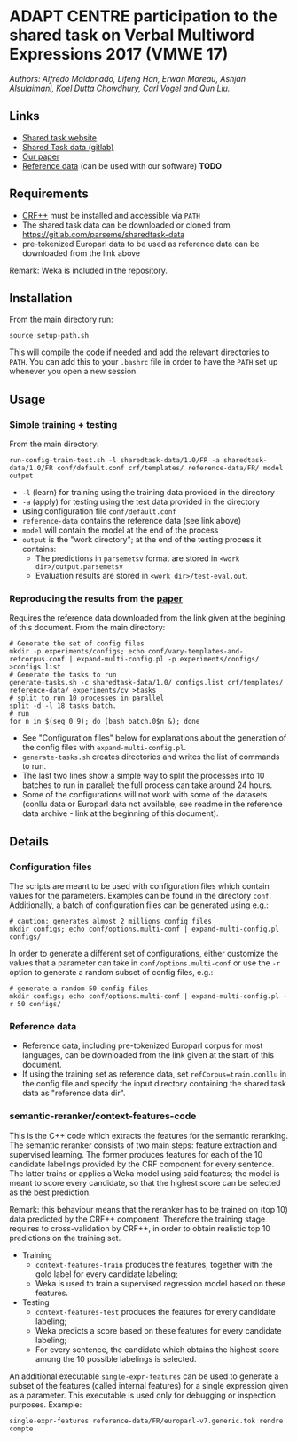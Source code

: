 # ADAPT CENTRE participation to the shared task on Verbal Multiword Expressions 2017 (VMWE 17)

*Authors:  Alfredo Maldonado, Lifeng Han, Erwan Moreau, Ashjan Alsulaimani, Koel Dutta Chowdhury, Carl Vogel and Qun Liu.*

## Links

* [Shared task website](http://multiword.sourceforge.net/PHITE.php?sitesig=CONF&page=CONF_05_MWE_2017___lb__EACL__rb__)
* [Shared Task data (gitlab)](https://gitlab.com/parseme/sharedtask-data)
* [Our paper](https://aclanthology.coli.uni-saarland.de/papers/W17-1715/w17-1715)
* [Reference data](todo) (can be used with our software) **TODO**

## Requirements

* [CRF++](https://taku910.github.io/crfpp/) must be installed and accessible via `PATH`
* The shared task data can be downloaded or cloned from https://gitlab.com/parseme/sharedtask-data
* pre-tokenized Europarl data to be used as reference data can be downloaded from the link above

Remark: Weka is included in the repository.

## Installation

From the main directory run:

```
source setup-path.sh
```

This will compile the code if needed and add the relevant directories to `PATH`. You can add this to your `.bashrc` file in order to have the `PATH` set up whenever you open a new session.

## Usage


### Simple training + testing

From the main directory:

```
run-config-train-test.sh -l sharedtask-data/1.0/FR -a sharedtask-data/1.0/FR conf/default.conf crf/templates/ reference-data/FR/ model output
```

* `-l` (learn) for training using the training data provided in the directory
* `-a` (apply) for testing using the test data provided in the directory
* using configuration file `conf/default.conf`
* `reference-data` contains the reference data (see link above)
* `model` will contain the model at the end of the process
* `output` is the "work directory"; at the end of the testing process it contains:
  * The predictions in `parsemetsv` format are stored in `<work dir>/output.parsemetsv`
  * Evaluation results are stored in `<work dir>/test-eval.out`.


### Reproducing the results from the [paper](https://aclanthology.coli.uni-saarland.de/papers/W17-1715/w17-1715)

Requires the reference data downloaded from the link given at the begining of this document.
From the main directory:

```
# Generate the set of config files
mkdir -p experiments/configs; echo conf/vary-templates-and-refcorpus.conf | expand-multi-config.pl -p experiments/configs/ >configs.list
# Generate the tasks to run
generate-tasks.sh -c sharedtask-data/1.0/ configs.list crf/templates/ reference-data/ experiments/cv >tasks
# split to run 10 processes in parallel
split -d -l 18 tasks batch.
# run 
for n in $(seq 0 9); do (bash batch.0$n &); done
```

* See "Configuration files" below for explanations about the generation of the config files with `expand-multi-config.pl`.
* `generate-tasks.sh` creates directories and writes the list of commands to run.
* The last two lines show a simple way to split the processes into 10 batches to run in parallel; the full process can take around 24 hours.
* Some of the configurations will not work with some of the datasets (conllu data or Europarl data not available; see readme in the reference data archive - link at the beginning of this document).

## Details

### Configuration files

The scripts are meant to be used with configuration files which contain values for the parameters. Examples can be found in the directory `conf`. Additionally, a batch of configuration files can be generated using e.g.:

```
# caution: generates almost 2 millions config files
mkdir configs; echo conf/options.multi-conf | expand-multi-config.pl configs/ 
```

In order to generate a different set of configurations, either customize the values that a parameter can take in `conf/options.multi-conf` or use the `-r` option to generate a random subset of config files, e.g.:

```
# generate a random 50 config files
mkdir configs; echo conf/options.multi-conf | expand-multi-config.pl -r 50 configs/ 
```



### Reference data

* Reference data, including pre-tokenized Europarl corpus for most languages, can be downloaded from the link given at the start of this document.
* If using the training set as reference data, set `refCorpus=train.conllu` in the config file and specify the input directory containing the shared task data as "reference data dir".



### semantic-reranker/context-features-code

This is the C++ code which extracts the features for the semantic reranking. The semantic reranker consists of two main steps: feature extraction and supervised learning. The former produces features for each of the 10 candidate labelings provided by the CRF component for every sentence. The latter trains or applies a Weka model using said features; the model is meant to score every candidate, so that the highest score can be selected as the best prediction.

Remark: this behaviour means that the reranker has to be trained on (top 10) data predicted by the CRF++ component. Therefore the training stage requires to cross-validation by CRF++, in order to obtain realistic top 10 predictions on the training set.

* Training
  * `context-features-train` produces the features, together with the gold label for every candidate labeling;
  * Weka is used to train a supervised regression model based on these features.
* Testing
  * `context-features-test` produces the features for every candidate labeling;
  * Weka predicts a score based on these features for every candidate labeling;
  * For every sentence, the candidate which obtains the highest score among the 10 possible labelings is selected.

An additional executable `single-expr-features` can be used to generate a subset of the features (called internal features) for a single expression given as a parameter. This executable is used only for debugging or inspection purposes. Example:

```
single-expr-features reference-data/FR/europarl-v7.generic.tok rendre compte
```
